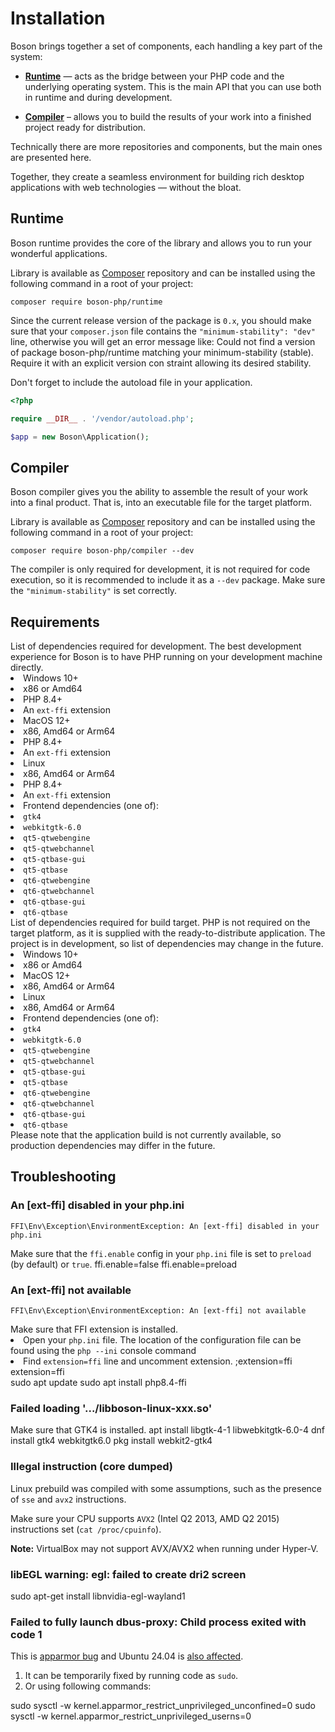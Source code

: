 # Installation

<show-structure for="chapter" depth="2"/>

Boson brings together a set of components, each handling a key part of the system:

- [**Runtime**](https://github.com/boson-php/runtime) — acts as the bridge 
  between your PHP code and the underlying operating system. This is the main 
  API that you can use both in runtime and during development.

- [**Compiler**](https://github.com/boson-php/compiler) – allows you to build 
  the results of your work into a finished project ready for distribution.

<note>
Technically there are more repositories and components, but the main ones 
are presented here.
</note>

Together, they create a seamless environment for building rich desktop 
applications with web technologies — without the bloat.


## Runtime

Boson runtime provides the core of the library and allows you to 
run your wonderful applications.

Library is available as [Composer](https://getcomposer.org/doc/) repository and
can be installed using the following command in a root of your project:

```shell
composer require boson-php/runtime
```

<warning>
Since the current release version of the package is <code>0.x</code>, you 
should make sure that your <code>composer.json</code> file contains the 
<code>"minimum-stability": "dev"</code> line, otherwise you will get an 
error message like:
<code-block>
Could not find a version of package boson-php/runtime matching your 
minimum-stability (stable). Require it with an explicit version con
straint allowing its desired stability.
</code-block>
</warning>

Don't forget to include the autoload file in your application.

```php
<?php

require __DIR__ . '/vendor/autoload.php';

$app = new Boson\Application();
```


## Compiler

Boson compiler gives you the ability to assemble the result of your work into 
a final product. That is, into an executable file for the target platform.

Library is available as [Composer](https://getcomposer.org/doc/) repository and 
can be installed using the following command in a root of your project:

```shell
composer require boson-php/compiler --dev
```

<note>
The compiler is only required for development, it is not required for code 
execution, so it is recommended to include it as a <code>--dev</code> package.
</note>

<warning>
Make sure the <code>"minimum-stability"</code> is set correctly.
</warning>

## Requirements

<tabs>
    <tab title="Development">
        List of dependencies required for development.
        <tip>
        The best development experience for Boson is to 
        have PHP running on your development machine directly.
        </tip>
        <tabs>
            <tab title="Windows">
                <list>
                    <li>Windows 10+</li>
                    <li>x86 or Amd64</li>
                    <li>PHP 8.4+
                        <list>
                            <li>An <code>ext-ffi</code> extension</li>
                        </list>
                    </li>
                </list>
            </tab>
            <tab title="MacOS">
                <list>
                    <li>MacOS 12+</li>
                    <li>x86, Amd64 or Arm64</li>
                    <li>PHP 8.4+
                        <list>
                            <li>An <code>ext-ffi</code> extension</li>
                        </list>
                    </li>
                </list>
            </tab>
            <tab title="Linux">
                <list>
                    <li>Linux</li>
                    <li>x86, Amd64 or Arm64</li>
                    <li>PHP 8.4+
                        <list>
                            <li>An <code>ext-ffi</code> extension</li>
                        </list>
                    </li>
                    <li>Frontend dependencies (one of):
                        <tabs>
                        <tab title="GTK 4">
                            <list>
                                <li><code>gtk4</code></li>
                                <li><code>webkitgtk-6.0</code></li>
                            </list>
                        </tab>
                        <tab title="QT 5">
                            <list>
                                <li><code>qt5-qtwebengine</code></li>
                                <li><code>qt5-qtwebchannel</code></li>
                                <li><code>qt5-qtbase-gui</code></li>
                                <li><code>qt5-qtbase</code></li>
                            </list>
                        </tab>
                        <tab title="QT6">
                            <list>
                                <li><code>qt6-qtwebengine</code></li>
                                <li><code>qt6-qtwebchannel</code></li>
                                <li><code>qt6-qtbase-gui</code></li>
                                <li><code>qt6-qtbase</code></li>
                            </list>
                        </tab>
                        </tabs>
                    </li>
                </list>
            </tab>
        </tabs>
    </tab>
    <tab title="Production">
        List of dependencies required for build target.
        <tip>
        PHP is not required on the target platform, as it is 
        supplied with the ready-to-distribute application.
        </tip>
        <warning>
        The project is in development, so 
        list of dependencies may change in the future.
        </warning>
        <tabs>
            <tab title="Windows">
                <list>
                    <li>Windows 10+</li>
                    <li>x86 or Amd64</li>
                </list>
            </tab>
            <tab title="MacOS">
                <list>
                    <li>MacOS 12+</li>
                    <li>x86, Amd64 or Arm64</li>
                </list>
            </tab>
            <tab title="Linux">
                <list>
                    <li>Linux</li>
                    <li>x86, Amd64 or Arm64</li>
                    <li>Frontend dependencies (one of):
                        <tabs>
                        <tab title="GTK 4">
                            <list>
                                <li><code>gtk4</code></li>
                                <li><code>webkitgtk-6.0</code></li>
                            </list>
                        </tab>
                        <tab title="QT 5">
                            <list>
                                <li><code>qt5-qtwebengine</code></li>
                                <li><code>qt5-qtwebchannel</code></li>
                                <li><code>qt5-qtbase-gui</code></li>
                                <li><code>qt5-qtbase</code></li>
                            </list>
                        </tab>
                        <tab title="QT6">
                            <list>
                                <li><code>qt6-qtwebengine</code></li>
                                <li><code>qt6-qtwebchannel</code></li>
                                <li><code>qt6-qtbase-gui</code></li>
                                <li><code>qt6-qtbase</code></li>
                            </list>
                        </tab>
                        </tabs>
                    </li>
                </list>
            </tab>
        </tabs>
    </tab>
</tabs>

<warning>
Please note that the application build is not currently available, 
so production dependencies may differ in the future.
</warning>


## Troubleshooting

### An [ext-ffi] disabled in your php.ini

```shell
FFI\Env\Exception\EnvironmentException: An [ext-ffi] disabled in your php.ini
```

<note>
Make sure that the <code>ffi.enable</code> config in your <code>php.ini</code> 
file is set to <code>preload</code> (by default) or <code>true</code>.

<compare>
<code-block lang="ini">
ffi.enable=false
</code-block>
<code-block lang="ini">
ffi.enable=preload
</code-block>
</compare>
</note>

### An [ext-ffi] not available

```shell
FFI\Env\Exception\EnvironmentException: An [ext-ffi] not available
```

<note>
Make sure that FFI extension is installed.

<tabs>
<tab title="Windows">
  <list>
    <li>
      Open your <code>php.ini</code> file.
      <tip>The location of the configuration file can be found using the <code>php --ini</code> console command</tip>
    </li>
    <li>
      Find <code>extension=ffi</code> line and uncomment extension.
      <compare>
      <code-block lang="ini">
      ;extension=ffi
      </code-block>
      <code-block lang="ini">
      extension=ffi
      </code-block>
      </compare>
    </li>
  </list>
</tab>
<tab title="Linux (Debian)">
<code-block lang="bash">
sudo apt update
sudo apt install php8.4-ffi
</code-block>
</tab>
</tabs>
</note>


### Failed loading '.../libboson-linux-xxx.so'

<note>
Make sure that GTK4 is installed.
<tabs>
<tab title="Linux (Debian)">
<code-block lang="bash">
apt install libgtk-4-1 libwebkitgtk-6.0-4
</code-block>
</tab>
<tab title="Linux (Fedora)">
<code-block lang="bash">
dnf install gtk4 webkitgtk6.0
</code-block>
</tab>
<tab title="Linux (FreeBSD)">
<code-block lang="bash">
pkg install webkit2-gtk4
</code-block>
</tab>
</tabs>
</note>

### Illegal instruction (core dumped)

Linux prebuild was compiled with some assumptions, such as the presence of 
<code>sse</code> and <code>avx2</code> instructions.

<note>
Make sure your CPU supports <code>AVX2</code> (Intel Q2 2013, AMD Q2 2015) 
instructions set (<code>cat /proc/cpuinfo</code>).

<b>Note:</b> VirtualBox may not support AVX/AVX2 when running under Hyper-V.
</note>

### libEGL warning: egl: failed to create dri2 screen

<note>
sudo apt-get install libnvidia-egl-wayland1
</note>

### Failed to fully launch dbus-proxy: Child process exited with code 1

<note>
This is <a href="https://bugs.launchpad.net/apparmor/+bug/2046844">apparmor bug</a> and
Ubuntu 24.04 is <a href="https://bugs.launchpad.net/ubuntu/+source/apparmor/+bug/2060810">also affected</a>.

1) It can be temporarily fixed by running code as <code>sudo</code>.
2) Or using following commands:
<code-block lang="bash">
sudo sysctl -w kernel.apparmor_restrict_unprivileged_unconfined=0
sudo sysctl -w kernel.apparmor_restrict_unprivileged_userns=0
</code-block>
</note>
